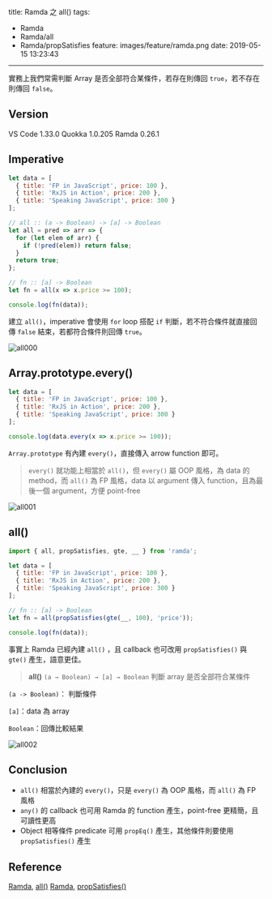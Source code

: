 title: Ramda 之 all()
tags:
  - Ramda
  - Ramda/all
  - Ramda/propSatisfies
feature: images/feature/ramda.png
date: 2019-05-15 13:23:43
---
實務上我們常需判斷 Array 是否全部符合某條件，若存在則傳回 `true`，若不存在則傳回 `false`。

<!-- more -->

## Version

VS Code 1.33.0
Quokka 1.0.205
Ramda 0.26.1

## Imperative

```javascript
let data = [
  { title: 'FP in JavaScript', price: 100 },
  { title: 'RxJS in Action', price: 200 },
  { title: 'Speaking JavaScript', price: 300 }
];

// all :: (a -> Boolean) -> [a] -> Boolean
let all = pred => arr => {
  for (let elem of arr) {
    if (!pred(elem)) return false;
  }
  return true;
};

// fn :: [a] -> Boolean
let fn = all(x => x.price >= 100);

console.log(fn(data));
```

建立 `all()`，imperative 會使用 `for` loop 搭配 `if` 判斷，若不符合條件就直接回傳  `false` 結束，若都符合條件則回傳 `true`。

![all000](/images/ramda/all/all000.png)

## Array.prototype.every()

```javascript
let data = [
  { title: 'FP in JavaScript', price: 100 },
  { title: 'RxJS in Action', price: 200 },
  { title: 'Speaking JavaScript', price: 300 }
];

console.log(data.every(x => x.price >= 100));
```

`Array.prototype` 有內建 `every()`，直接傳入 arrow function 即可。

> `every()` 就功能上相當於 `all()`，但 `every()` 屬 OOP 風格，為 data 的 method，而 `all()` 為 FP 風格，data 以 argument 傳入 function，且為最後一個 argument，方便 point-free

![all001](/images/ramda/all/all001.png)

## all()

```javascript
import { all, propSatisfies, gte, __ } from 'ramda';

let data = [
  { title: 'FP in JavaScript', price: 100 },
  { title: 'RxJS in Action', price: 200 },
  { title: 'Speaking JavaScript', price: 300 }
];

// fn :: [a] -> Boolean
let fn = all(propSatisfies(gte(__, 100), 'price'));

console.log(fn(data));
```

事實上 Ramda 已經內建 `all()` ，且 callback 也可改用 `propSatisfies()` 與 `gte()` 產生，語意更佳。

> **all()**
> `(a → Boolean) → [a] → Boolean`
> 判斷 array 是否全部符合某條件

`(a -> Boolean)`： 判斷條件

`[a]`：data 為 array

`Boolean`：回傳比較結果

![all002](/images/ramda/all/all002.png)

## Conclusion

- `all()` 相當於內建的 `every()`，只是 `every()` 為 OOP 風格，而 `all()` 為 FP 風格
- `any()` 的 callback 也可用 Ramda 的 function 產生，point-free 更精簡，且可讀性更高
- Object 相等條件 predicate 可用 `propEq()` 產生，其他條件則要使用 `propSatisfies()` 產生

## Reference

[Ramda](https://ramdajs.com), [all()](https://ramdajs.com/docs/#all)
[Ramda](https://ramdajs.com), [propSatisfies()](https://ramdajs.com/docs/#propSatisfies)